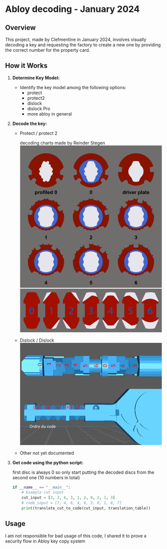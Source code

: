 # Abloy decoding - January 2024

## Overview
This project, made by Clefmentine in January 2024, involves visually decoding a key and requesting the factory to create a new one by providing the correct number for the property card.

## How it Works
1. **Determine Key Model:**
   - Identify the key model among the following options:
     - protect
     - protect2
     - dislock
     - dislock Pro
     - more abloy in general
     

2. **Decode the key:**
    - Protect / protect 2
        
        decoding charts made by Reinder Stegen
        ![discs](disc_decode_final_font.png)
        ![cuts](protec_key_decode.png)
    - Dislock / Dislock
        ![Alt dislock](abloy_dislock.jpg)
    - Other not yet documented
   

3. **Get code using the python script:**
    
    first disc is always 0 so only start putting the decoded discs from the second one (10 numbers in total)
    ```PYTHON
    if __name__ == "__main__":
        # Example cut input
        cut_input = [2, 3, 6, 3, 1, 2, 0, 2, 1, 3]
        # code_input = [7, 4, 6, 4, 6, 3, 6, 1, 0, 7]
        print(translate_cut_to_code(cut_input, translation_table))
    ```

## Usage
I am not responsible for bad usage of this code, I shared it to prove a security flow in Abloy key copy system
